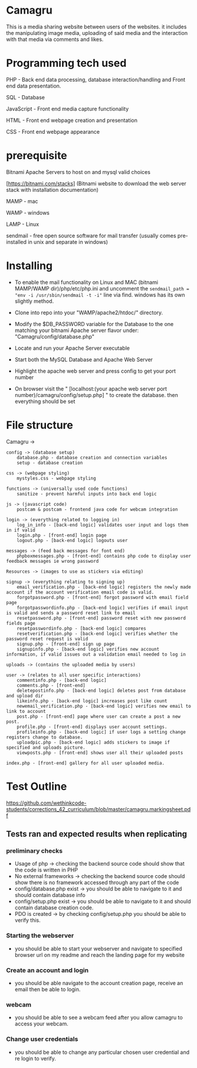 # Camagru

This is a media sharing website between users of the websites. it includes the manipulating image media, uploading of said media and the interaction with that media via comments and likes.

# Programming tech used

PHP - Back end data processing, database interaction/handling and Front end data presentation.

SQL - Database

JavaScript - Front end media capture functionality

HTML - Front end webpage creation and presentation

CSS - Front end webpage appearance

# prerequisite

Bitnami Apache Servers to host on and mysql
valid choices

[https://bitnami.com/stacks] (Bitnami website to download the web server stack with installation documentation)

MAMP - mac 

WAMP - windows

LAMP - Linux

sendmail - free open source software for mail transfer (usually comes pre-installed in unix and separate in windows)

# Installing

* To enable the mail functionality on Linux and MAC 
 (bitnami MAMP/WAMP dir)/php/etc/php.ini and uncomment the `sendmail_path = "env -i /usr/sbin/sendmail -t -i"` line via find. windows has its own slightly method.

* Clone into repo into your "WAMP/apache2/htdoc/" directory.

* Modify the $DB_PASSWORD variable for the Database to the one matching your bitnami Apache server flavor under: "Camagru/config/database.php"

* Locate and run your Apache Server executable

* Start both the MySQL Database and Apache Web Server

* Highlight the apache web server and press config to get your port number

* On browser visit the " [localhost:(your apache web server port number)/camagru/config/setup.php] " to create the database. then everything should be set

# File structure

Camagru ->

    config -> (database setup)
        database.php - database creation and connection variables
        setup - database creation

    css -> (webpage styling)
        mystyles.css - webpage styling

    functions -> (universally used code functions)
        sanitize - prevent harmful inputs into back end logic

    js -> (javascript code)
        postcam & postcam - frontend java code for webcam integration

    login -> (everything related to logging in)
        log_in_info - [back-end logic] validates user input and logs them in if valid
        login.php - [front-end] login page
        logout.php - [back-end logic] logouts user

    messages -> (feed back messages for font end)
        phpboxmessages.php - [front-end] contains php code to display user feedback messages ie wrong password

    Resources -> (images to use as stickers via editing)

    signup -> (everything relating to signing up)
        email_verification.php - [back-end logic] registers the newly made account if the account verification email code is valid.
        forgotpassword.php - [front-end] forgot password with email field page
        forgotpasswordinfo.php - [back-end logic] verifies if email input is valid and sends a password reset link to email
        resetpassword.php - [front-end] password reset with new password fields page
        resetpasswordinfo.php - [back-end logic] compares 
        resetverification.php - [back-end logic] verifies whether the password reset request is valid
        signup.php - [front-end] sign up page
        signupinfo.php - [back-end logic] verifies new account information, if valid issues out a validation email needed to log in

    uploads -> (contains the uploaded media by users)

    user -> (relates to all user specific interactions)
        commentinfo.php - [back-end logic]
        comments.php - [front-end] 
        deletepostinfo.php - [back-end logic] deletes post from database and upload dir
        likeinfo.php - [back-end logic] increases post like count
        newemail_verification.php - [back-end logic] verifies new email to link to account
        post.php - [front-end] page where user can create a post a new post.
        profile.php - [front-end] displays user account settings.
        profileinfo.php - [back-end logic] if user logs a setting change registers change to database.
        uploadpic.php - [back-end logic] adds stickers to image if specified and uploads picture.
        viewposts.php - [front-end] shows user all their uploaded posts

    index.php - [front-end] gallery for all user uploaded media.

# Test Outline

https://github.com/wethinkcode-students/corrections_42_curriculum/blob/master/camagru.markingsheet.pdf

## Tests ran and expected results when replicating

### preliminary checks
* Usage of php -> checking the backend source code should show that the code is written in PHP
* No external frameworks -> checking the backend source code should show there is no framework accessed through any part of the code
* config/database.php exist -> you should be able to navigate to it and should contain database info
* config/setup.php exist -> you should be able to navigate to it and should contain database creation code.
* PDO is created -> by checking config/setup.php you should be able to verify this.

### Starting the webserver
* you should be able to start your webserver and navigate to specified browser url on my readme and reach the landing page for my website

### Create an account and login
* you should be able navigate to the account creation page, receive an email then be able to login.

### webcam
* you should be able to see a webcam feed after you allow camagru to access your webcam.

### Change user credentials
* you should be able to change any particular chosen user credential and re login to verify.
